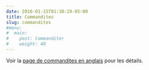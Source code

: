 ```yaml
---
date: 2016-01-15T01:38:29-05:00
title: Commandites
slug: commandites
#menu:
#  main:
#    post: Commanditer
#    weight: 40
---
```


Voir la [page de commandites en anglais](/en/sponsorship) pour les détails.
